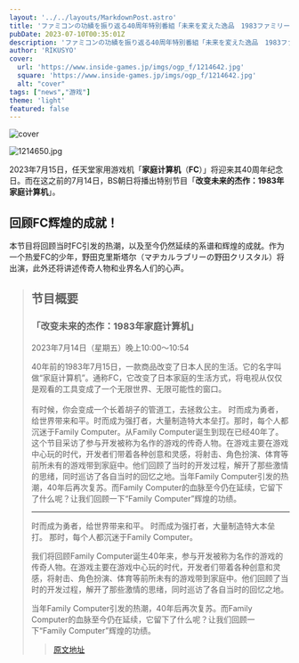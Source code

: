 ```yaml
---
layout: '../../layouts/MarkdownPost.astro'
title: 'ファミコンの功績を振り返る40周年特別番組「未来を変えた逸品　1983ファミリーコンピュータ」BS朝日で7月14日放映予定！'
pubDate: 2023-07-10T00:35:01Z
description: 'ファミコンの功績を振り返る40周年特別番組「未来を変えた逸品　1983ファミリーコンピュータ」がBS朝日で7月14日に放映予定です。詳細はリンク先をご覧ください。'
author: 'RIKUSYO'
cover:
  url: 'https://www.inside-games.jp/imgs/ogp_f/1214642.jpg'
  square: 'https://www.inside-games.jp/imgs/ogp_f/1214642.jpg'
  alt: "cover"
tags: ["news","游戏"]
theme: 'light'
featured: false
---
```


![cover](https://www.inside-games.jp/imgs/ogp_f/1214642.jpg)

![1214650.jpg](https://www.inside-games.jp/imgs/zoom/1214650.jpg)

2023年7月15日，任天堂家用游戏机「<b>家庭计算机</b>（<b>FC</b>）」将迎来其40周年纪念日。而在这之前的7月14日，BS朝日将播出特别节目「<b>改变未来的杰作：1983年家庭计算机</b>」。

<h2>回顾FC辉煌的成就！</h2>

本节目将回顾当时FC引发的热潮，以及至今仍然延续的系谱和辉煌的成就。作为一个热爱FC的少年，野田克里斯塔尔（マヂカルラブリーの野田クリスタル）将出演，此外还将讲述传奇人物和业界名人们的心声。

<blockquote><h2>节目概要</h2><h3>「改变未来的杰作：1983年家庭计算机」</h3><p>2023年7月14日（星期五）晚上10:00～10:54</p><p>40年前的1983年7月15日，一款商品改变了日本人民的生活。它的名字叫做“家庭计算机”。通称FC，它改变了日本家庭的生活方式，将电视从仅仅是观看的工具变成了一个无限世界、无限可能性的窗口。<br><br>有时候，你会变成一个长着胡子的管道工，去拯救公主。
时而成为勇者，给世界带来和平。时而成为强打者，大量制造特大本垒打。那时，每个人都沉迷于Family Computer。从Family Computer诞生到现在已经40年了。这个节目采访了参与开发被称为名作的游戏的传奇人物。在游戏主要在游戏中心玩的时代，开发者们带着各种创意和灵感，将射击、角色扮演、体育等前所未有的游戏带到家庭中。他们回顾了当时的开发过程，解开了那些激情的思绪，同时巡访了各自当时的回忆之地。当年Family Computer引发的热潮，40年后再次复苏。而Family Computer的血脉至今仍在延续，它留下了什么呢？让我们回顾一下“Family Computer”辉煌的功绩。

---

时而成为勇者，给世界带来和平。
时而成为强打者，大量制造特大本垒打。
那时，每个人都沉迷于Family Computer。

我们将回顾Family Computer诞生40年来，参与开发被称为名作的游戏的传奇人物。在游戏主要在游戏中心玩的时代，开发者们带着各种创意和灵感，将射击、角色扮演、体育等前所未有的游戏带到家庭中。他们回顾了当时的开发过程，解开了那些激情的思绪，同时巡访了各自当时的回忆之地。

当年Family Computer引发的热潮，40年后再次复苏。而Family Computer的血脉至今仍在延续，它留下了什么呢？让我们回顾一下“Family Computer”辉煌的功绩。

>[原文地址](https://www.inside-games.jp/article/2023/07/10/147102.html)  